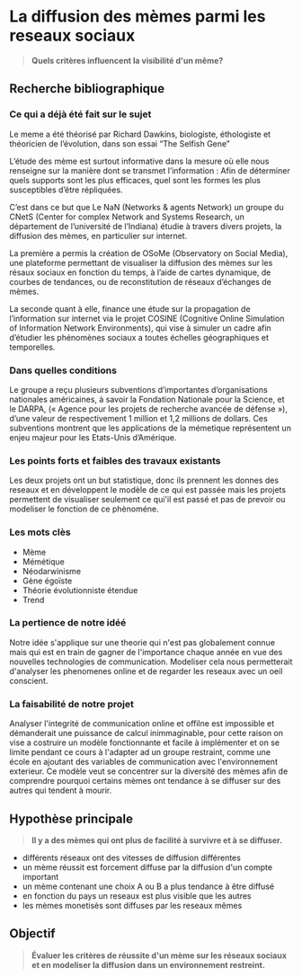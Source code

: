 # La diffusion des mèmes parmi les reseaux sociaux

> **Quels critères influencent la visibilité d'un même?**

## Recherche bibliographique

### Ce qui a déjà été fait sur le sujet

Le meme a été théorisé par Richard Dawkins, biologiste, éthologiste et théoricien de l’évolution, dans son essai  “The Selfish Gene”

L’étude des mème est surtout informative dans la mesure où elle nous renseigne sur la manière dont se transmet l’information : Afin de déterminer quels supports sont les plus efficaces, quel sont les formes les plus susceptibles d’être répliquées.

C’est dans ce but que Le NaN (Networks & agents Network) un groupe du CNetS (Center for complex Network and Systems Research, un département de l’université de l’Indiana) étudie à travers divers projets, la diffusion des mèmes, en particulier sur internet.

La première a permis la création de OSoMe (Observatory on Social Media), une plateforme permettant de visualiser la diffusion des mèmes sur les résaux sociaux en fonction du temps, à l’aide de cartes dynamique, de courbes de tendances, ou de reconstitution de réseaux d’échanges de mèmes.

La seconde quant à elle, finance une étude sur la propagation de l’information sur internet via le projet COSINE (Cognitive Online Simulation of Information Network Environments), qui vise à simuler un cadre afin d’étudier les phénomènes sociaux a toutes échelles géographiques et temporelles.

### Dans quelles conditions

Le groupe a reçu plusieurs subventions d’importantes d’organisations nationales américaines, à savoir la Fondation Nationale pour la Science, et le DARPA, (« Agence pour les projets de recherche avancée de défense »), d’une valeur de respectivement 1 million et 1,2 millions de dollars. Ces subventions montrent que les applications de la mémetique représentent un enjeu majeur pour les Etats-Unis d’Amérique.

### Les points forts et faibles des travaux existants

Les deux projets ont un but statistique, donc ils prennent les donnes des reseaux et en développent le modèle de ce qui est passée mais les projets permettent de visualiser seulement ce qui'il est passé et pas de prevoir ou modeliser le fonction de ce phènoméne.

### Les mots clès
* Mème
* Mémétique
* Néodarwinisme
* Gène égoïste
* Théorie évolutionniste étendue
* Trend

### La pertience de notre idéé

Notre idée s'applique sur une theorie qui n'est pas globalement connue mais qui est en train de gagner de l'importance chaque année en vue des nouvelles technologies de communication. Modeliser cela nous permetterait d'analyser les phenomenes online et de regarder les reseaux avec un oeil conscient.

### La faisabilité de notre projet

Analyser l'integrité de communication online et offilne est impossible et démanderait une puissance de calcul inimmaginable, pour cette raison on vise a costruire un modèle fonctionnante et facile à implémenter et on se limite pendant ce cours à l'adapter ad un groupe restraint, comme une école en ajoutant des variables de communication avec l'environnement exterieur.
Ce modèle veut se concentrer sur la diversité des mèmes afin de comprendre pourquoi certains mèmes ont tendance à se diffuser sur des autres qui tendent à mourir.

## Hypothèse principale

> **Il y a des mèmes qui ont plus de facilité à survivre et à se diffuser.**

* différents réseaux ont des vitesses de diffusion différentes
* un mème réussit est forcement diffuse par la diffusion d'un compte important 
* un mème contenant une choix A ou B a plus tendance à être diffusé
* en fonction du pays un reseaux est plus visible que les autres
* les mèmes monetisès sont diffuses par les reseaux mêmes

## Objectif

> **Évaluer les critères de réussite d'un mème sur les réseaux sociaux et en modeliser la diffusion dans un environnement restreint.**
